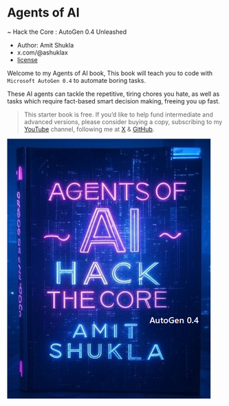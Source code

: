 # Agents of AI

~ Hack the Core : AutoGen 0.4 Unleashed

- Author: Amit Shukla
- x.com/\@ashuklax
- [license](./license.txt)

Welcome to my Agents of AI book, This book will teach you to code with `Microsoft AutoGen 0.4` to automate boring tasks.

These AI agents can tackle the repetitive, tiring chores you hate, as well as tasks which require fact-based smart decision making, freeing you up fast.

> This starter book is free. If you’d like to help fund intermediate and advanced versions, please consider buying a copy, subscribing to my [YouTube](https://youtube.com/@amit.shukla) channel, following me at [X](https://x.com/@ashuklax) & [GitHub](https://github.com/AmitXShukla).

![Agents of AI](./content/images/logo.png)